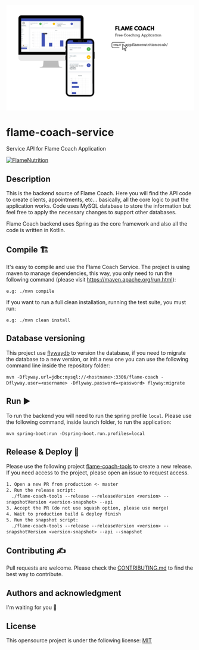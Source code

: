 <img src="./flameCoach.png?raw=true" 
data-canonical-src="./logo.png?raw=true"/>
# flame-coach-service
Service API for Flame Coach Application

[![FlameNutrition](https://circleci.com/gh/FlameNutrition/flame-coach-service.svg?style=svg)](https://app.circleci.com/pipelines/github/FlameNutrition/flame-coach-service?branch=master)

## Description 
This is the backend source of Flame Coach. Here you will find the API code to create clients, appointments, etc...
basically, all the core logic to put the application works. Code uses MySQL database to store the information 
but feel free to apply the necessary changes to support other databases.

Flame Coach backend uses Spring as the core framework and also all the code is written in Kotlin.

## Compile 🏗️
It's easy to compile and use the Flame Coach Service. The project is using maven to manage dependencies, 
this way, you only need to run the following command (please visit https://maven.apache.org/run.html):
```
e.g: ./mvn compile
```

If you want to run a full clean installation, running the test suite, you must run:
```
e.g: ./mvn clean install
```

## Database versioning
This project use [flywaydb] to version the database, if you need to migrate the database 
to a new version, or init a new one you can use the following command line inside the repository folder:
```
mvn -Dflyway.url=jdbc:mysql://<hostname>:3306/flame-coach -Dflyway.user=<username> -Dflyway.password=<password> flyway:migrate
```

## Run ▶️
To run the backend you will need to run the spring profile `local`. Please use the following command, inside launch folder, to run the application:
```
mvn spring-boot:run -Dspring-boot.run.profiles=local
```

## Release & Deploy 🚀
Please use the following project [flame-coach-tools] to create a new release. 
If you need access to the project, please open an issue to request access.
```
1. Open a new PR from production <- master
2. Run the release script:
  ./flame-coach-tools --release --releaseVersion <version> --snapshotVersion <version-snapshot> --api
3. Accept the PR (do not use squash option, please use merge)
4. Wait to production build & deploy finish
5. Run the snapshot script:
  ./flame-coach-tools --release --releaseVersion <version> --snapshotVersion <version-snapshot> --api --snapshot
```

## Contributing ✍️
Pull requests are welcome. Please check the [CONTRIBUTING.md](https://github.com/FlameNutrition/flame-coach-service/blob/master/CONTRIBUTING.md) to find the best way to contribute.

## Authors and acknowledgment
I'm waiting for you 🤟

## License
This opensource project is under the following license: [MIT]


[flywaydb]: https://flywaydb.org/documentation/usage/maven/
[flame-coach-tools]: https://github.com/FlameNutrition/flame-coach-tools
[mit]: https://choosealicense.com/licenses/mit/
